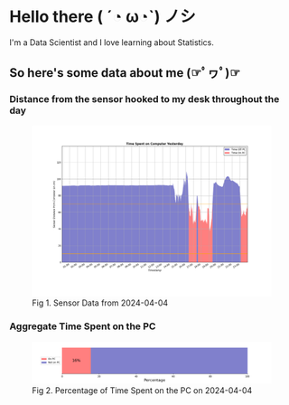 
# Hello there ( ´◔ ω◔`) ノシ

I'm a Data Scientist and I love learning about Statistics.

## So here's some data about me (☞ﾟヮﾟ)☞


### Distance from the sensor hooked to my desk throughout the day
<figure>
  <picture>
    <source media="(prefers-color-scheme: dark)" srcset="Pi/readme/graphs/lineplot/dark-plot-2024-04-04.png">
    <source media="(prefers-color-scheme: light)" srcset="Pi/readme/graphs/lineplot/light-plot-2024-04-04.png">
    <img alt="Shows a black logo in light color mode and a white one in dark color mode." src="Pi/readme/graphs/lineplot/light-plot-2024-04-04.png">
  </picture>
  <figcaption>Fig 1. Sensor Data from 2024-04-04</figcaption>
</figure>



### Aggregate Time Spent on the PC
<figure>
  <picture>
    <source media="(prefers-color-scheme: dark)" srcset="Pi/readme/graphs/barplot/dark-plot-2024-04-04.png">
    <source media="(prefers-color-scheme: light)" srcset="Pi/readme/graphs/barplot/light-plot-2024-04-04.png">
    <img alt="Shows a black logo in light color mode and a white one in dark color mode." src="Pi/readme/graphs/barplot/light-plot-2024-04-04.png">
  </picture>
  <figcaption>Fig 2. Percentage of Time Spent on the PC on 2024-04-04</figcaption>
</figure>
